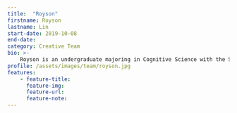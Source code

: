 ```yaml
---
title:  "Royson"
firstname: Royson
lastname: Lin
start-date: 2019-10-08
end-date:
category: Creative Team
bio: >- 
    Royson is an undergraduate majoring in Cognitive Science with the Specialization in Computing. He looks forward to designing accessible, universal tools to help learners and researchers achieve their goals.
profile: /assets/images/team/royson.jpg
features:
    - feature-title: 
      feature-img: 
      feature-url: 
      feature-note: 
---
```

